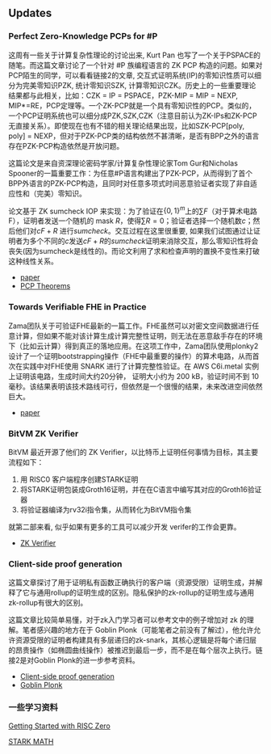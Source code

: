 ## Updates
### Perfect Zero-Knowledge PCPs for #P

这周有一些关于计算复杂性理论的讨论出来, Kurt Pan 也写了一个关于PSPACE的随笔。而这篇文章讨论了一个针对 #P 族编程语言的 ZK PCP 构造的问题。如果对PCP陌生的同学，可以看看链接2的文章, 交互式证明系统(IP)的零知识性质可以细分为完美零知识PZK, 统计零知识SZK, 计算零知识CZK。历史上的一些重要理论结果都与此相关，比如：CZK = IP = PSPACE，PZK-MIP = MIP = NEXP, MIP*=RE，PCP定理等。一个ZK-PCP就是一个具有零知识性的PCP。类似的，一个PCP证明系统也可以细分成PZK,SZK,CZK（注意目前认为ZK-IPs和ZK-PCP无直接关系）。即使现在也有不错的相关理论结果出现，比如SZK-PCP[poly, poly] = NEXP，但对于PZK-PCP类的结构依然不甚清晰，是否有BPP之外的语言存在PZK-PCP构造依然是开放问题。

这篇论文是来自资深理论密码学家/计算复杂性理论家Tom Gur和Nicholas Spooner的一篇重要工作：为任意#P语言构建出了PZK-PCP，从而得到了首个BPP外语言的PZK-PCP构造，且同时对任意多项式时间恶意验证者实现了非自适应性和（完美）零知识。

论文基于 ZK sumcheck IOP 来实现：为了验证在$\{0,1\}^m$上的$∑F$（对于算术电路F），证明者发送一个随机的 mask $R$，使得$∑R = 0$；验证者选择一个随机数$c$；然后他们对$cF+R$ 进行$sumcheck$。交互过程在这里很重要, 如果我们试图通过让证明者为多个不同的$c$发送$cF+R$的$sumcheck$证明来消除交互，那么零知识性将会丧失(因为sumcheck是线性的)。而论文利用了求和检查声明的置换不变性来打破这种线性关系。


- [paper](https://arxiv.org/abs/2403.11941)
- [PCP Theorems](https://arxiv.org/abs/cs/0304038)

### Towards Verifiable FHE in Practice

Zama团队关于可验证FHE最新的一篇工作。FHE虽然可以对密文空间数据进行任意计算，但如果不能对该计算生成计算完整性证明，则无法在恶意敌手存在的环境下（比如云计算）得到真正的落地应用。在这项工作中，Zama团队使用plonky2设计了一个证明bootstrapping操作（FHE中最重要的操作）的算术电路，从而首次在实践中对FHE使用 SNARK 进行了计算完整性验证。在 AWS C6i.metal 实例上证明该电路，生成时间大约20分钟， 证明大小约为 200 kB，验证时间不到 10 毫秒。该结果表明该技术路线可行，但依然是一个很慢的结果，未来改进空间依然巨大。

- [paper](https://eprint.iacr.org/2024/451.pdf)



### BitVM ZK Verifier

BitVM 最近开源了他们的 ZK Verifier，以比特币上证明任何事情为目标，其主要流程如下：

1. 用 RISC0 客户端程序创建STARK证明
2. 将STARK证明包装成Groth16证明，并在在C语言中编写其对应的Groth16验证器
3. 将验证器编译为rv32i指令集，从而转化为BitVM指令集

就第二部来看, 似乎如果有更多的工具可以减少开发 verifer的工作会更靠。

- [ZK Verifier](https://github.com/chainwayxyz/bitvm-zk-verifier)


### Client-side proof generation

这篇文章探讨了用于证明私有函数正确执行的客户端（资源受限）证明生成，并解释了它与通用rollup的证明生成的区别。隐私保护的zk-rollup的证明生成与通用zk-rollup有很大的区别。

这篇文章比较简单易懂，对于zk入门学习者可以参考文中的例子增加对 zk 的理解。笔者感兴趣的地方在于 Goblin Plonk（可能笔者之前没有了解过），他允许允许资源受限的证明者构建具有多层递归的zk-snark，其核心逻辑是将每个递归层的昂贵操作（如椭圆曲线操作）被推迟到最后一步，而不是在每个层次上执行。链接2是对Goblin Plonk的进一步参考资料。

- [Client-side proof generation](https://aztec.network/blog/client-side-proof-generation/)
- [Goblin Plonk](https://hackmd.io/@aztec-network/B19AA8812)

### 一些学习资料

[Getting Started with RISC Zero](https://www.youtube.com/playlist?list=PLcPzhUaCxlCj7wKkzekYYq7QDvtGTOPm7)

[STARK MATH](https://twitter.com/EliBenSasson/status/1578380154476208131?s=20)
